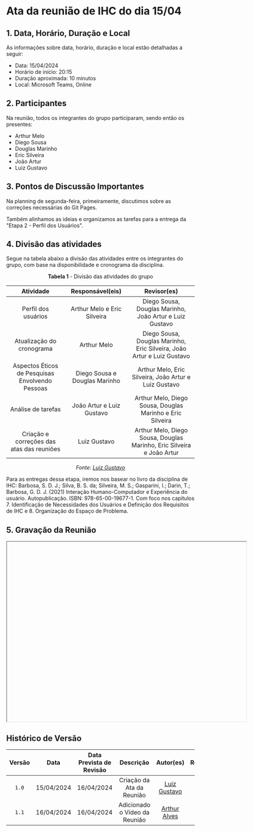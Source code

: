 # Ata da reunião de IHC do dia 15/04

## <a>1. Data, Horário, Duração e Local</a>
As informações sobre data, horário, duração e local estão detalhadas a seguir:

- Data: 15/04/2024
- Horário de início: 20:15
- Duração aproximada: 10 minutos
- Local: Microsoft Teams, Online

## <a>2. Participantes</a>
Na reunião, todos os integrantes do grupo participaram, sendo então os presentes:

- Arthur Melo
- Diego Sousa
- Douglas Marinho
- Eric Silveira
- João Artur
- Luiz Gustavo

## <a>3. Pontos de Discussão Importantes</a>
Na planning de segunda-feira, primeiramente, discutimos sobre as correções necessárias do Git Pages.

Também alinhamos as ideias e organizamos as tarefas para a entrega da "Etapa 2 - Perfil dos Usuários".

## <a>4. Divisão das atividades</a>

Segue na tabela abaixo a divisão das atividades entre os integrantes do grupo, com base na disponibilidade e cronograma da disciplina.

<center>

**Tabela 1** - Divisão das atividades do grupo

| Atividade | Responsável(eis) | Revisor(es) |
| :------: | :------: | :------: |
| Perfil dos usuários | Arthur Melo e Eric Silveira | Diego Sousa, Douglas Marinho, João Artur e Luiz Gustavo |
| Atualização do cronograma | Arthur Melo | Diego Sousa, Douglas Marinho, Eric Silveira, João Artur e Luiz Gustavo |
| Aspectos Éticos de Pesquisas Envolvendo Pessoas | Diego Sousa e Douglas Marinho | Arthur Melo, Eric Silveira, João Artur e Luiz Gustavo 
| Análise de tarefas | João Artur e Luiz Gustavo | Arthur Melo, Diego Sousa, Douglas Marinho e Eric Silveira |
| Criação e correções das atas das reuniões | Luiz Gustavo | Arthur Melo, Diego Sousa, Douglas Marinho, Eric Silveira e João Artur |

_Fonte: [Luiz Gustavo](https://github.com/LuizGust4vo)_

</center>

Para as entregas dessa etapa, iremos nos basear no livro da disciplina de IHC: Barbosa, S. D. J.; Silva, B. S. da; Silveira, M. S.; Gasparini, I.; Darin, T.; Barbosa, G. D. J. (2021)
Interação Humano-Computador e Experiência do usuário. Autopublicação. ISBN: 978-65-00-19677-1. Com foco nos capítulos 7. Identificação de Necessidades dos Usuários e Definição dos Requisitos de IHC e 8. Organização do Espaço de Problema.

## <a>5. Gravação da Reunião</a>
<iframe src="" width="640" height="480" allow="autoplay"></iframe>

## <a> Histórico de Versão </a>

| Versão | Data | Data Prevista de Revisão | Descrição | Autor(es) | Revisor(es) |
| :------: | :----------: | :-----------: | :-----------: | :---------: | :---------: |
| `1.0` | 15/04/2024 | 16/04/2024 | Criação da Ata da Reunião | [Luiz Gustavo](https://github.com/LuizGust4vo) | [Arthur Alves](https://github.com/arthrok) |
| `1.1` | 16/04/2024 | 16/04/2024 | Adicionado o Vídeo da Reunião | [Arthur Alves](https://github.com/arthrok) | [Luiz Gustavo](https://github.com/LuizGust4vo) |
